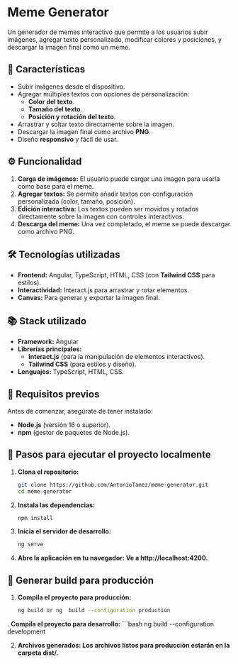 # Meme Generator

Un generador de memes interactivo que permite a los usuarios subir imágenes, agregar texto personalizado, modificar colores y posiciones, y descargar la imagen final como un meme.

## 🚀 Características

- Subir imágenes desde el dispositivo.
- Agregar múltiples textos con opciones de personalización:
  - **Color del texto**.
  - **Tamaño del texto**.
  - **Posición y rotación del texto**.
- Arrastrar y soltar texto directamente sobre la imagen.
- Descargar la imagen final como archivo **PNG**.
- Diseño **responsivo** y fácil de usar.

## ⚙️ Funcionalidad

1. **Carga de imágenes:** El usuario puede cargar una imagen para usarla como base para el meme.
2. **Agregar textos:** Se permite añadir textos con configuración personalizada (color, tamaño, posición).
3. **Edición interactiva:** Los textos pueden ser movidos y rotados directamente sobre la imagen con controles interactivos.
4. **Descarga del meme:** Una vez completado, el meme se puede descargar como archivo PNG.

## 🛠️ Tecnologías utilizadas

- **Frontend:** Angular, TypeScript, HTML, CSS (con **Tailwind CSS** para estilos).
- **Interactividad:** Interact.js para arrastrar y rotar elementos.
- **Canvas:** Para generar y exportar la imagen final.

## 📚 Stack utilizado

- **Framework:** Angular
- **Librerías principales:**
  - **Interact.js** (para la manipulación de elementos interactivos).
  - **Tailwind CSS** (para estilos y diseño).
- **Lenguajes:** TypeScript, HTML, CSS.

## 📝 Requisitos previos

Antes de comenzar, asegúrate de tener instalado:

- **Node.js** (versión 16 o superior).
- **npm** (gestor de paquetes de Node.js).

## 🔧 Pasos para ejecutar el proyecto localmente

1. **Clona el repositorio:**
   ```bash
   git clone https://github.com/AntonioTamez/meme-generator.git
   cd meme-generator

2. **Instala las dependencias:**
      ```bash
      npm install

3. **Inicia el servidor de desarrollo:**
      ```bash
      ng serve

4. **Abre la aplicación en tu navegador: Ve a http://localhost:4200.**

## 🚀 Generar build para producción

1. **Compila el proyecto para producción:**
      ```bash
      ng build or ng  build --configuration production

. **Compila el proyecto para desarrollo:**
      ```bash
      ng  build --configuration development

2. **Archivos generados: Los archivos listos para producción estarán en la carpeta dist/.**
   
